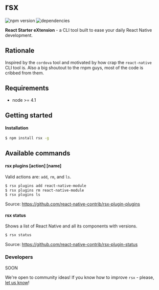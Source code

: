 # rsx

<!-- ![rsx logo](http://s18.postimg.org/ex7oladjt/logornpm_final4.png) -->

![npm version](https://img.shields.io/react-native-contrib/v/rsx.svg)
![dependencies](https://img.shields.io/david/react-native-contrib/rsx.svg)
<!-- [![Code Climate](https://codeclimate.com/github/rnpm/rnpm/badges/gpa.svg)](https://codeclimate.com/github/rnpm/rnpm)
[![Test Coverage](https://codeclimate.com/github/rnpm/rnpm/badges/coverage.svg)](https://codeclimate.com/github/rnpm/rnpm/coverage)
[![Circle CI](https://img.shields.io/circleci/project/rnpm/rnpm/master.svg)](https://circleci.com/gh/rnpm/rnpm) -->

**React Starter eXtension** - a CLI tool built to ease your daily React Native development.

## Rationale

Inspired by the `cordova` tool and motivated by how crap the `react-native` CLI tool is. Also a big shoutout to the rnpm guys, most of the code is cribbed from them.

## Requirements

- node >= 4.1

## Getting started

#### Installation
```bash
$ npm install rsx -g
```

## Available commands

#### rsx plugins [action] [name]
Valid actions are: `add`, `rm`, and `ls`.

```bash
$ rsx plugins add react-native-module
$ rsx plugins rm react-native-module
$ rsx plugins ls
```

Source: https://github.com/react-native-contrib/rsx-plugin-plugins

#### rsx status
Shows a list of React Native and all its components with versions.

```bash
$ rsx status
```

Source: https://github.com/react-native-contrib/rsx-plugin-status

### Developers

SOON

We're open to community ideas! If you know how to improve `rsx` - please, [let us know](https://github.com/react-native-contrib/rsx/issues/new)!
